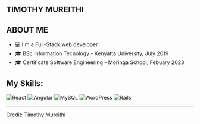 ## TIMOTHY MUREITHI

## ABOUT ME

* 💻 I'm a Full-Stack web developer
* 🎓 BSc Information Tecnology - Kenyatta University, July 2019
* 🎓 Certificate Software Engineering - Moringa School, Febuary 2023

## My Skills:
 
![React](https://img.shields.io/badge/react-%2320232a.svg?style=for-the-badge&logo=react&logoColor=%2361DAFB)
![Angular](https://img.shields.io/badge/angular-%2320232a.svg?style=for-the-badge&logo=angular&logoColor=%2361DAFB)
![MySQL](https://img.shields.io/badge/mysql-%2300f.svg?style=for-the-badge&logo=mysql&logoColor=white)
![WordPress](https://img.shields.io/badge/wordpress-%2300f.svg?style=for-the-badge&logo=wordpress&logoColor=white)
![Rails](https://img.shields.io/badge/rails-%23CC0000.svg?style=for-the-badge&logo=ruby-on-rails&logoColor=white)



----
Credit: [Timothy Mureithi](https://medium.com/@njomodevs)

